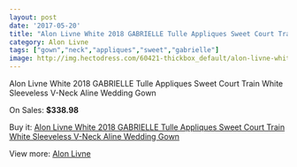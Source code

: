 ```yaml
---
layout: post
date: '2017-05-20'
title: "Alon Livne White 2018 GABRIELLE Tulle Appliques Sweet Court Train White Sleeveless V-Neck Aline Wedding Gown"
category: Alon Livne
tags: ["gown","neck","appliques","sweet","gabrielle"]
image: http://img.hectodress.com/60421-thickbox_default/alon-livne-white-2018-gabrielle-tulle-appliques-sweet-court-train-white-sleeveless-v-neck-aline-wedding-gown.jpg
---
```

Alon Livne White 2018 GABRIELLE Tulle Appliques Sweet Court Train White Sleeveless V-Neck Aline Wedding Gown

On Sales: **$338.98**
<a href="https://www.hectodress.com/alon-livne/19248-alon-livne-white-2018-gabrielle-tulle-appliques-sweet-court-train-white-sleeveless-v-neck-aline-wedding-gown.html"><amp-img layout="responsive" width="600" height="600" src="//img.hectodress.com/60421-thickbox_default/alon-livne-white-2018-gabrielle-tulle-appliques-sweet-court-train-white-sleeveless-v-neck-aline-wedding-gown.jpg" alt="Alon Livne White 2018 GABRIELLE Tulle Appliques Sweet Court Train White Sleeveless V-Neck Aline Wedding Gown 0" /></a>
<a href="https://www.hectodress.com/alon-livne/19248-alon-livne-white-2018-gabrielle-tulle-appliques-sweet-court-train-white-sleeveless-v-neck-aline-wedding-gown.html"><amp-img layout="responsive" width="600" height="600" src="//img.hectodress.com/60424-thickbox_default/alon-livne-white-2018-gabrielle-tulle-appliques-sweet-court-train-white-sleeveless-v-neck-aline-wedding-gown.jpg" alt="Alon Livne White 2018 GABRIELLE Tulle Appliques Sweet Court Train White Sleeveless V-Neck Aline Wedding Gown 1" /></a>
<a href="https://www.hectodress.com/alon-livne/19248-alon-livne-white-2018-gabrielle-tulle-appliques-sweet-court-train-white-sleeveless-v-neck-aline-wedding-gown.html"><amp-img layout="responsive" width="600" height="600" src="//img.hectodress.com/60423-thickbox_default/alon-livne-white-2018-gabrielle-tulle-appliques-sweet-court-train-white-sleeveless-v-neck-aline-wedding-gown.jpg" alt="Alon Livne White 2018 GABRIELLE Tulle Appliques Sweet Court Train White Sleeveless V-Neck Aline Wedding Gown 2" /></a>
<a href="https://www.hectodress.com/alon-livne/19248-alon-livne-white-2018-gabrielle-tulle-appliques-sweet-court-train-white-sleeveless-v-neck-aline-wedding-gown.html"><amp-img layout="responsive" width="600" height="600" src="//img.hectodress.com/60422-thickbox_default/alon-livne-white-2018-gabrielle-tulle-appliques-sweet-court-train-white-sleeveless-v-neck-aline-wedding-gown.jpg" alt="Alon Livne White 2018 GABRIELLE Tulle Appliques Sweet Court Train White Sleeveless V-Neck Aline Wedding Gown 3" /></a>

Buy it: [Alon Livne White 2018 GABRIELLE Tulle Appliques Sweet Court Train White Sleeveless V-Neck Aline Wedding Gown](https://www.hectodress.com/alon-livne/19248-alon-livne-white-2018-gabrielle-tulle-appliques-sweet-court-train-white-sleeveless-v-neck-aline-wedding-gown.html "Alon Livne White 2018 GABRIELLE Tulle Appliques Sweet Court Train White Sleeveless V-Neck Aline Wedding Gown")

View more: [Alon Livne](https://www.hectodress.com/314-alon-livne "Alon Livne")